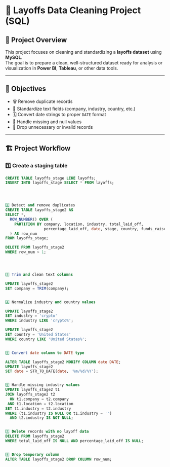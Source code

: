 # 🧹 Layoffs Data Cleaning Project (SQL)

## 📄 Project Overview
This project focuses on cleaning and standardizing a **layoffs dataset** using **MySQL**.  
The goal is to prepare a clean, well-structured dataset ready for analysis or visualization in **Power BI**, **Tableau**, or other data tools.

---

## 🧠 Objectives
- 🗑️ Remove duplicate records  
- 🧾 Standardize text fields (company, industry, country, etc.)  
- 🗓️ Convert date strings to proper `DATE` format  
- 🧩 Handle missing and null values  
- 🚫 Drop unnecessary or invalid records  

---

## 🏗️ Project Workflow

### 1️⃣ Create a staging table
```sql
CREATE TABLE layoffs_stage LIKE layoffs;
INSERT INTO layoffs_stage SELECT * FROM layoffs;




2️⃣ Detect and remove duplicates
CREATE TABLE layoffs_stage2 AS
SELECT *,
  ROW_NUMBER() OVER (
    PARTITION BY company, location, industry, total_laid_off,
                 percentage_laid_off, date, stage, country, funds_raised_millions
  ) AS row_num
FROM layoffs_stage;

DELETE FROM layoffs_stage2
WHERE row_num > 1;




3️⃣ Trim and clean text columns

UPDATE layoffs_stage2
SET company = TRIM(company);


4️⃣ Normalize industry and country values

UPDATE layoffs_stage2
SET industry = 'crypto'
WHERE industry LIKE 'crypto%';

UPDATE layoffs_stage2
SET country = 'United States'
WHERE country LIKE 'United States%';


5️⃣ Convert date column to DATE type

ALTER TABLE layoffs_stage2 MODIFY COLUMN date DATE;
UPDATE layoffs_stage2
SET date = STR_TO_DATE(date, '%m/%d/%Y');


6️⃣ Handle missing industry values
UPDATE layoffs_stage2 t1
JOIN layoffs_stage2 t2
  ON t1.company = t2.company
 AND t1.location = t2.location
SET t1.industry = t2.industry
WHERE (t1.industry IS NULL OR t1.industry = '')
  AND t2.industry IS NOT NULL;


7️⃣ Delete records with no layoff data
DELETE FROM layoffs_stage2
WHERE total_laid_off IS NULL AND percentage_laid_off IS NULL;


8️⃣ Drop temporary column
ALTER TABLE layoffs_stage2 DROP COLUMN row_num;



